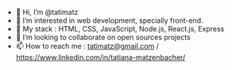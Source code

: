 - 👋 Hi, I’m @tatimatz
- 👀 I’m interested in web development, specially front-end.
- 🌱 My stack : HTML, CSS, JavaScript, Node.js, React.js, Express
- 💞️ I’m looking to collaborate on open sources projects
- 📫 How to reach me : tatimatz@gmail.com / https://www.linkedin.com/in/tatiana-matzenbacher/

<!---
tatimatz/tatimatz is a ✨ special ✨ repository because its `README.md` (this file) appears on your GitHub profile.
You can click the Preview link to take a look at your changes.
--->
